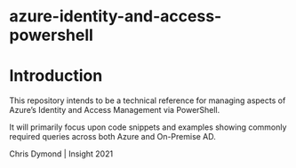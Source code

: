 # azure-identity-and-access-powershell

# Introduction
This repository intends to be a technical reference for managing aspects of Azure’s Identity and Access Management via PowerShell.

It will primarily focus upon code snippets and examples showing commonly required queries across both Azure and On-Premise AD.

Chris Dymond | Insight 2021
